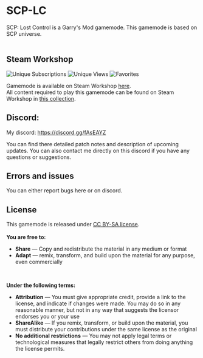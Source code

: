 # SCP-LC
SCP: Lost Control is a Garry's Mod gamemode. This gamemode is based on SCP universe.
<br>
<br>
## Steam Workshop

![Unique Subscriptions](https://img.shields.io/steam/downloads/2402059605?color=brightgreen&style=plastic&label=Unique%20Subscriptions "Unique Workshop Subscriptions")
![Unique Views](https://img.shields.io/steam/views/2402059605?color=blue&style=plastic&label=Unique%20Views "Unique Workshop Views")
![Favorites](https://img.shields.io/steam/favorites/2402059605?color=blueviolet&style=plastic&label=Favorites "Workshop Favorites")

Gamemode is available on Steam Workshop [here](https://steamcommunity.com/sharedfiles/filedetails/?id=2402059605).\
All content required to play this gamemode can be found on Steam Workshop in [this collection](https://steamcommunity.com/workshop/filedetails/?id=1805981251).

## Discord:
My discord: https://discord.gg/fAsEAYZ

You can find there detailed patch notes and description of upcoming updates. You can also contact me directly on this discord if you have any questions or suggestions.

## Errors and issues
You can either report bugs here or on discord.

## License
This gamemode is released under [CC BY-SA license](https://creativecommons.org/licenses/by-sa/3.0/).\
<br>
**You are free to:**
* **Share** — Copy and redistribute the material in any medium or format
*  **Adapt** — remix, transform, and build upon the material for any purpose, even commercially
<br>

**Under the following terms:**
* **Attribution** — You must give appropriate credit, provide a link to the license, and indicate if changes were made. You may do so in any reasonable manner, but not in any way that suggests the licensor endorses you or your use
* **ShareAlike** — If you remix, transform, or build upon the material, you must distribute your contributions under the same license as the original
* **No additional restrictions** — You may not apply legal terms or technological measures that legally restrict others from doing anything the license permits.

